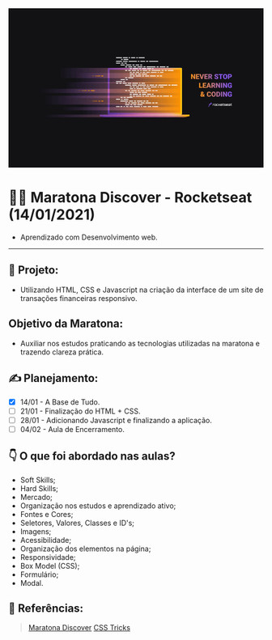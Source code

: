  <img src="https://github.com/Patricia-Bianca-Lana-Largura/Maratona-Discover-Rocketseat/blob/main/_img1.png" width="950">

 # :technologist: Maratona Discover - Rocketseat (14/01/2021)
 - Aprendizado com Desenvolvimento web.
 ***

## :file_folder: Projeto:
- Utilizando HTML, CSS e Javascript na criação da interface de um site de transações financeiras responsivo.

## Objetivo da Maratona:

- Auxiliar nos estudos praticando as tecnologias utilizadas na maratona e trazendo clareza prática.

## :writing_hand: Planejamento:
- [x] 14/01 - A Base de Tudo.
- [ ] 21/01 - Finalização do HTML + CSS.
- [ ] 28/01 - Adicionando Javascript e finalizando a aplicação.
- [ ] 04/02 - Aula de Encerramento.

## :point_down: O que foi abordado nas aulas?

- Soft Skills;
- Hard Skills;
- Mercado;
- Organização nos estudos e aprendizado ativo;
- Fontes e Cores;
- Seletores, Valores, Classes e ID's;
- Imagens;
- Acessibilidade;
- Organização dos elementos na página;
- Responsividade;
- Box Model (CSS); 
- Formulário;
- Modal.



## :pushpin: Referências:
> [Maratona Discover](https://maratonadiscover.rocketseat.com.br/maratona/aula-01)
> [CSS Tricks](https://css-tricks.com/)
